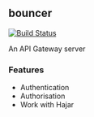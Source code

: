 ## bouncer

[![Build Status](https://travis-ci.org/redvelvet-org/bouncer.svg?branch=develop)](https://travis-ci.org/redvelvet-org/bouncer)


An API Gateway server

### Features

- Authentication
- Authorisation
- Work with Hajar
